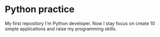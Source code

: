 # Python practice
 My first repository
I'm Python developer.
Now I stay focus on create 10 simple applications and raise my programming skills.
